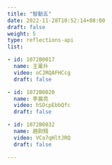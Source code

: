 ```yaml
---
title: "智動五"
date: 2022-11-28T10:52:14+08:00
draft: false
weight: 5
type: reflections-api
list:

- id: 1072B0017
  name: 王稟升
  video: oCJRQAFHCcg
  draft: false

- id: 1072B0020
  name: 李晨亮
  video: hSOcpEbbQfc
  draft: false

- id: 1072B0032
  name: 趙尉翔
  video: VCa7qHltJRQ
  draft: false

---
```

